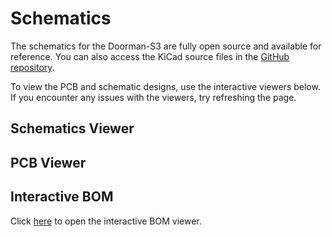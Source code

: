 # Schematics

The schematics for the Doorman-S3 are fully open source and available for reference. You can also access the KiCad source files in the [GitHub repository](https://github.com/AzonInc/Doorman/tree/master/pcb).

To view the PCB and schematic designs, use the interactive viewers below. If you encounter any issues with the viewers, try refreshing the page.

## Schematics Viewer

<kicanvas-embed src="https://raw.githubusercontent.com/AzonInc/Doorman/master/pcb/doorman.kicad_sch" controls="full"></kicanvas-embed>

## PCB Viewer

<kicanvas-embed src="https://raw.githubusercontent.com/AzonInc/Doorman/master/pcb/doorman.kicad_pcb" controls="full"></kicanvas-embed>

## Interactive BOM
Click [here](../ibom.html) to open the interactive BOM viewer.